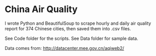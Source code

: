 # China Air Quality

I wrote Python and BeautifulSoup to scrape hourly and daily air quality report for 374 Chinese cities, then saved them into .csv files.

See Code folder for the scripts. See Data folder for sample data.

Data comes from: http://datacenter.mee.gov.cn/aqiweb2/
